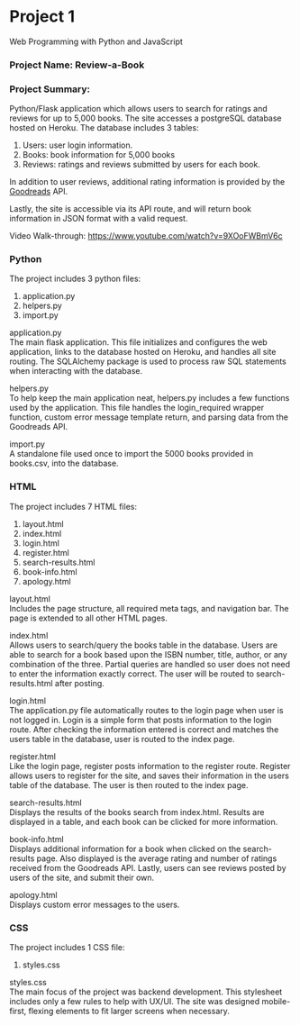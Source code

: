 # Project 1

Web Programming with Python and JavaScript

### Project Name: Review-a-Book
### Project Summary:
Python/Flask application which allows users to search for ratings and reviews for up to 5,000 books.  The site accesses a postgreSQL database hosted on Heroku.  The database includes 3 tables:  
1. Users: user login information.  
2. Books: book information for 5,000 books
3. Reviews: ratings and reviews submitted by users for each book.  

In addition to user reviews, additional rating information is provided by the <a href="https://www.goodreads.com/api" target="_blank">Goodreads</a> API.

Lastly, the site is accessible via its API route, and will return book information in JSON format with a valid request.

Video Walk-through: https://www.youtube.com/watch?v=9XOoFWBmV6c

### Python
The project includes 3 python files:
1. application.py
2. helpers.py
3. import.py


application.py<br>
The main flask application.  This file initializes and configures the web application, links to the database hosted on Heroku, and handles all site routing.  The SQLAlchemy package is used to process raw SQL statements when interacting with the database.

helpers.py<br>
To help keep the main application neat, helpers.py includes a few functions used by the application.  This file handles the login_required wrapper function, custom error message template return, and parsing data from the Goodreads API.

import.py<br>
A standalone file used once to import the 5000 books provided in books.csv, into the database.  

### HTML
The project includes 7 HTML files:
1. layout.html
2. index.html
3. login.html
4. register.html
5. search-results.html
6. book-info.html
7. apology.html

layout.html<br>
Includes the page structure, all required meta tags, and navigation bar. The page is extended to all other HTML pages.

index.html<br>
Allows users to search/query the books table in the database.  Users are able to search for a book based upon the ISBN number, title, author, or any combination of the three.  Partial queries are handled so user does not need to enter the information exactly correct.  The user will be routed to search-results.html after posting.

login.html<br>
The application.py file automatically routes to the login page when user is not logged in.  Login is a simple form that posts information to the login route.  After checking the information entered is correct and matches the users table in the database, user is routed to the index page.

register.html<br>
Like the login page, register posts information to the register route.  Register allows users to register for the site, and saves their information in the users table of the database.  The user is then routed to the index page.

search-results.html<br>
Displays the results of the books search from index.html.  Results are displayed in a table, and each book can be clicked for more information.

book-info.html<br>
Displays additional information for a book when clicked on the search-results page.  Also displayed is the average rating and number of ratings received from the Goodreads API.  Lastly, users can see reviews posted by users of the site, and submit their own.

apology.html<br>
Displays custom error messages to the users.

### CSS
The project includes 1 CSS file:
1. styles.css

styles.css<br>
The main focus of the project was backend development.  This stylesheet includes only a few rules to help with UX/UI. The site was designed mobile-first, flexing elements to fit larger screens when necessary.
